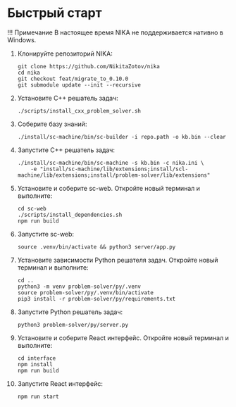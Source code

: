 # Быстрый старт

!!! Примечание
    В настоящее время NIKA не поддерживается нативно в Windows.

1. Клонируйте репозиторий NIKA:
   
    ```
    git clone https://github.com/NikitaZotov/nika
    cd nika
    git checkout feat/migrate_to_0.10.0
    git submodule update --init --recursive
    ```

2. Установите C++ решатель задач:

    ```
    ./scripts/install_cxx_problem_solver.sh
    ```

3. Соберите базу знаний:

    ```
    ./install/sc-machine/bin/sc-builder -i repo.path -o kb.bin --clear
    ```

4. Запустите C++ решатель задач:

    ```
    ./install/sc-machine/bin/sc-machine -s kb.bin -c nika.ini \
        -e "install/sc-machine/lib/extensions;install/scl-machine/lib/extensions;install/problem-solver/lib/extensions"
    ```

5. Установите и соберите sc-web. Откройте новый терминал и выполните:

    ```
    cd sc-web
    ./scripts/install_dependencies.sh
    npm run build
    ```

6. Запустите sc-web:
   
    ```
    source .venv/bin/activate && python3 server/app.py
    ```

7.  Установите зависимости Python решателя задач. Откройте новый терминал и выполните:

    ```
    cd ..
    python3 -m venv problem-solver/py/.venv
    source problem-solver/py/.venv/bin/activate
    pip3 install -r problem-solver/py/requirements.txt
    ```

8.  Запустите Python решатель задач:
    
    ```
    python3 problem-solver/py/server.py
    ```

9.  Установите и соберите React интерфейс. Откройте новый терминал и выполните:

    ```
    cd interface
    npm install
    npm run build
    ```

10. Запустите React интерфейс:

    ```
    npm run start
    ```
